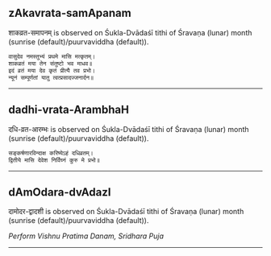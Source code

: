 ## zAkavrata-samApanam
शाकव्रत-समापनम् is observed on Śukla-Dvādaśī tithi of Śravaṇa (lunar) month (sunrise (default)/puurvaviddha (default)).



```
वासुदेव नमस्तुभ्यं प्रथमे मासि मत्कृतम्।
शाकव्रतं मया तेन संतुष्टो भव माधव॥
इदं व्रतं मया देव कृतं प्रीत्यै तव प्रभो।
न्यूनं सम्पूर्णतां यातु त्वत्प्रसादज्जनार्दन॥
```

---
## dadhi-vrata-ArambhaH
दधि-व्रत-आरम्भः is observed on Śukla-Dvādaśī tithi of Śravaṇa (lunar) month (sunrise (default)/puurvaviddha (default)).



```
सङ्कर्षणारविन्दाक्ष करिष्येऽहं दधिव्रतम्।
द्वितीये मासि देवेश निर्विघ्नं कुरु मे प्रभो॥
```

---
## dAmOdara-dvAdazI
दामोदर-द्वादशी is observed on Śukla-Dvādaśī tithi of Śravaṇa (lunar) month (sunrise (default)/puurvaviddha (default)).

_Perform Vishnu Pratima Danam, Sridhara Puja_

---
